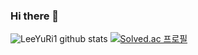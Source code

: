 ### Hi there 👋

<!--
**LeeYuRi1/LeeYuRi1** is a ✨ _special_ ✨ repository because its `README.md` (this file) appears on your GitHub profile.

Here are some ideas to get you started:

- 🔭 I’m currently working on ...
- 🌱 I’m currently learning ...
- 👯 I’m looking to collaborate on ...
- 🤔 I’m looking for help with ...
- 💬 Ask me about ...
- 📫 How to reach me: ...
- 😄 Pronouns: ...
- ⚡ Fun fact: ...
-->

![LeeYuRi1 github stats](https://github-readme-stats.vercel.app/api?username=LeeYuRi1&show_icons=true&theme=onedark)
[![Solved.ac
프로필](http://mazassumnida.wtf/api/v2/generate_badge?boj=dbf5156)](https://solved.ac/dbf5156)
